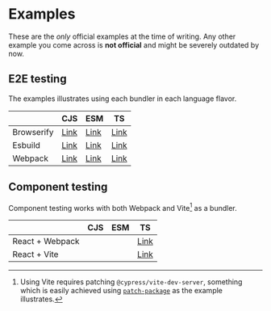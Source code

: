 # Examples

These are the *only* official examples at the time of writing. Any other example you come across is **not official** and might be severely outdated by now.

## E2E testing

The examples illustrates using each bundler in each language flavor.

|            | CJS                    | ESM                    | TS                    |
|------------|------------------------|------------------------|-----------------------|
| Browserify | [Link](browserify-cjs) | [Link](browserify-esm) | [Link](browserify-ts) |
| Esbuild    | [Link](esbuild-cjs)    | [Link](esbuild-esm)    | [Link](esbuild-ts)    |
| Webpack    | [Link](webpack-cjs)    | [Link](webpack-esm)    | [Link](webpack-ts)    |

## Component testing

Component testing works with both Webpack and Vite[^1] as a bundler.

|                 | CJS                    | ESM                    | TS                          |
|-----------------|------------------------|------------------------|-----------------------------|
| React + Webpack |                        |                        | [Link](ct-webpack-react-ts) |
| React + Vite    |                        |                        | [Link](ct-vite-react-ts)    |

[patch-package]: https://github.com/ds300/patch-package
[^1]: Using Vite requires patching `@cypress/vite-dev-server`, something which is easily achieved using [`patch-package`][patch-package] as the example illustrates.
